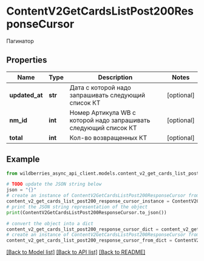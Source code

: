 # ContentV2GetCardsListPost200ResponseCursor

Пагинатор

## Properties

Name | Type | Description | Notes
------------ | ------------- | ------------- | -------------
**updated_at** | **str** | Дата с которой надо запрашивать следующий список КТ | [optional] 
**nm_id** | **int** | Номер Артикула WB с которой надо запрашивать следующий список КТ | [optional] 
**total** | **int** | Кол-во возвращенных КТ | [optional] 

## Example

```python
from wildberries_async_api_client.models.content_v2_get_cards_list_post200_response_cursor import ContentV2GetCardsListPost200ResponseCursor

# TODO update the JSON string below
json = "{}"
# create an instance of ContentV2GetCardsListPost200ResponseCursor from a JSON string
content_v2_get_cards_list_post200_response_cursor_instance = ContentV2GetCardsListPost200ResponseCursor.from_json(json)
# print the JSON string representation of the object
print(ContentV2GetCardsListPost200ResponseCursor.to_json())

# convert the object into a dict
content_v2_get_cards_list_post200_response_cursor_dict = content_v2_get_cards_list_post200_response_cursor_instance.to_dict()
# create an instance of ContentV2GetCardsListPost200ResponseCursor from a dict
content_v2_get_cards_list_post200_response_cursor_from_dict = ContentV2GetCardsListPost200ResponseCursor.from_dict(content_v2_get_cards_list_post200_response_cursor_dict)
```
[[Back to Model list]](../README.md#documentation-for-models) [[Back to API list]](../README.md#documentation-for-api-endpoints) [[Back to README]](../README.md)


